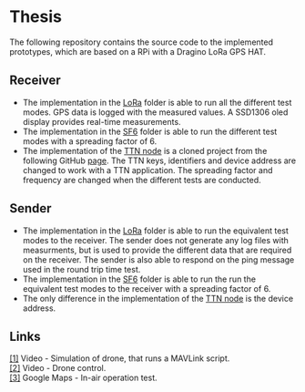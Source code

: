 # Thesis
The following repository contains the source code to the implemented prototypes, which are based on a RPi with a Dragino LoRa GPS HAT.
## Receiver
* The implementation in the [LoRa](https://github.com/christofferbrask/Thesis/tree/master/Receiver/LoRa) folder is able to run all the different test modes. GPS data is logged with the measured values. A SSD1306 oled display provides real-time measurements.
* The implementation in the [SF6](https://github.com/christofferbrask/Thesis/tree/master/Receiver/SF6) folder is able to run the different test modes with a spreading factor of 6.
* The implementation of the [TTN node](https://github.com/christofferbrask/Thesis/tree/master/Receiver/TTN%20node) is a cloned project from the following GitHub [page](https://github.com/ernstdevreede/lmic_pi/). The TTN keys, identifiers and device address are changed to work with a TTN application. The spreading factor and frequency are changed when the different tests are conducted. 
## Sender
* The implementation in the [LoRa](https://github.com/christofferbrask/Thesis/tree/master/Sender/LoRa) folder is able to run the equivalent test modes to the receiver. The sender does not generate any log files with measurments, but is used to provide the different data that are required on the receiver. The sender is also able to respond on the ping message used in the round trip time test.
* The implementation in the [SF6](https://github.com/christofferbrask/Thesis/tree/master/Sender/SF6) folder is able to run the run the equivalent test modes to the receiver with a spreading factor of 6.
* The only difference in the implementation of the [TTN node](https://github.com/christofferbrask/Thesis/tree/master/Sender/TTN%20node) is the device address. 
## Links
[[1]](https://youtu.be/Kvb3IbS0xYI) Video - Simulation of drone, that runs a MAVLink script. <br />
[[2]](https://youtu.be/-3Y6np6e9lA) Video - Drone control. <br />
[[3]](https://bit.ly/2LzhaC5) Google Maps - In-air operation test. <br />
